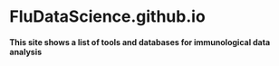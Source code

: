 # FluDataScience.github.io

#### This site shows a list of tools and databases for immunological data analysis 


